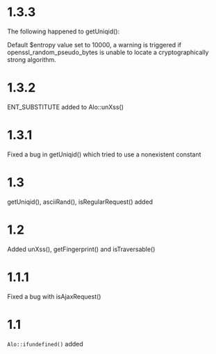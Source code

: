 # 1.3.3 #

The following happened to getUniqid():

Default $entropy value set to 10000, a warning is triggered if openssl_random_pseudo_bytes is unable to locate a 
cryptographically strong algorithm.

# 1.3.2 #

ENT_SUBSTITUTE added to Alo::unXss() 

# 1.3.1 #

Fixed a bug in getUniqid() which tried to use a nonexistent constant

# 1.3 #

getUniqid(), asciiRand(), isRegularRequest() added

# 1.2 #

Added unXss(), getFingerprint() and isTraversable()

# 1.1.1 #

Fixed a bug with isAjaxRequest()

# 1.1 #

`Alo::ifundefined()` added
